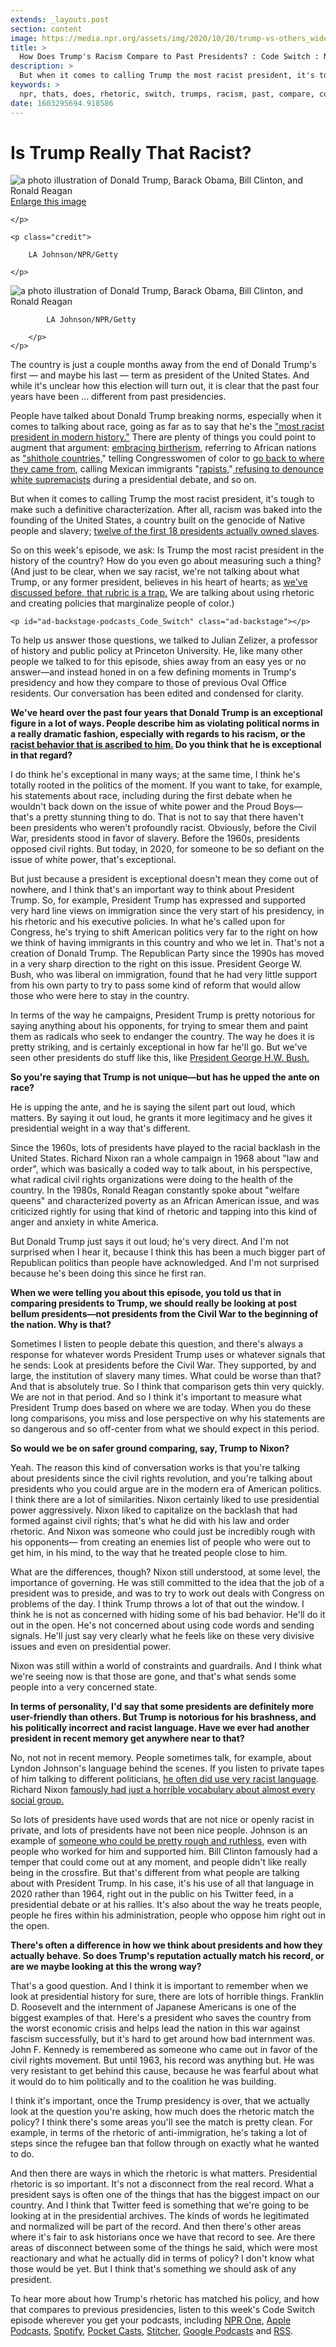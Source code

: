 ```yaml
--- 
extends: _layouts.post 
section: content 
image: https://media.npr.org/assets/img/2020/10/20/trump-vs-others_wide-af1f9fc7e2b9af4b6adbcdbb774bfc015333d92a.jpg?s=1400 
title: > 
  How Does Trump's Racism Compare to Past Presidents? : Code Switch : NPR 
description: > 
  But when it comes to calling Trump the most racist president, it's tough to make such a definitive characterization.So on this week's episode, we ask: Is Trump the most racist president in the history of the country?I do think he's exceptional in many ways; at the same time, I think he's totally rooted in the politics of the moment.But just because a president is exceptional doesn't mean they come out of nowhere, and I think that's an important way to think about President Trump.And so I think it's important to measure what President Trump does based on where we are today. 
keywords: > 
  npr, thats, does, rhetoric, switch, trumps, racism, past, compare, code, racist, country, hes, trump, presidential, presidents, think, president 
date: 1603295694.918586 
--- 
```

<div><p class="storytitle">
      <h1>Is Trump Really That Racist?</h1>
   
   
   
</p><img src="https://media.npr.org/assets/img/2020/10/20/trump-vs-others_custom-fb3e8691109ecd21f50811fe5707193d2d0f0540-s1100-c15.jpg" class="img lazyOnLoad" alt="a photo illustration of Donald Trump, Barack Obama, Bill Clinton, and Ronald Reagan">
        <a class="enlargelink" href="https://media.npr.org/assets/img/2020/10/20/trump-vs-others_custom-fb3e8691109ecd21f50811fe5707193d2d0f0540-s1200.jpg">Enlarge this image</a>
        <p class="caption-wrap">
         


    </p>

    <p class="credit">
        
        LA Johnson/NPR/Getty
        
    </p>
<img alt="a photo illustration of Donald Trump, Barack Obama, Bill Clinton, and Ronald Reagan">
    <p class="image_data">
        <p class="credit">
            
            LA Johnson/NPR/Getty
            
        </p>
    </p>
<p>The country is just a couple months away from the end of Donald Trump's first &#8212; and maybe his last &#8212; term as president of the United States. And while it's unclear how this election will turn out, it is clear that the past four years have been ... different from past presidencies. </p>   <p>People have talked about Donald Trump breaking norms, especially when it comes to talking about race, going as far as to say that he's the <a href="https://www.washingtonpost.com/opinions/the-most-racist-president-in-modern-history-revels-in-violence/2020/06/12/c406fee4-ac1d-11ea-a9d9-a81c1a491c52_story.html">"most racist president in modern history."</a> There are plenty of things you could point to augment that argument: <a href="https://www.theatlantic.com/ideas/archive/2020/05/birtherism-and-trump/610978/">embracing birtherism</a>, referring to African nations as <a href="https://www.npr.org/sections/thetwo-way/2018/01/12/577599691/racist-and-shameful-how-other-countries-are-responding-to-trumps-slur">"shithole countries,</a>" telling Congresswomen of color to <a href="https://www.politico.com/story/2019/07/14/trump-congress-go-back-where-they-came-from-1415692">go back to where they came from</a>, calling Mexican immigrants "<a href="https://www.npr.org/2015/06/29/418641198/nbc-dumps-donald-trump-over-comments-on-mexican-immigrants">rapists</a>,"<a href="https://www.npr.org/2020/09/30/918483794/from-debate-stage-trump-declines-to-denounce-white-supremacy"> refusing to denounce white supremacists</a> during a presidential debate, and so on.</p>   <p>But when it comes to calling Trump the most racist president, it's tough to make such a definitive characterization. After all, racism was baked into the founding of the United States, a country built on the genocide of Native people and slavery; <a href="https://www.whitehousehistory.org/slavery-in-the-presidents-neighborhood-faq">twelve of the first 18 presidents actually owned slaves</a>. </p>   <p>So on this week's episode, we ask: Is Trump the most racist president in the history of the country? How do you even go about measuring such a thing? (And just to be clear, when we say racist, we're not talking about what Trump, or any former president, believes in his heart of hearts; as <a href="https://www.npr.org/2019/07/17/742448398/oh-so-now-its-racist">we've discussed before, that rubric is a trap.</a> We are talking about using rhetoric and creating policies that marginalize people of color.)</p>   
    

    <p id="ad-backstage-podcasts_Code_Switch" class="ad-backstage"></p>

   <p>To help us answer those questions, we talked to Julian Zelizer, a professor of history and public policy at Princeton University. He, like many other people we talked to for this episode, shies away from an easy yes or no answer&#8212;and instead honed in on a few defining moments in Trump's presidency and how they compare to those of previous Oval Office residents. Our conversation has been edited and condensed for clarity.</p>   <p class="hr"></p>   <p><strong>We've heard over the past four years that Donald Trump is an exceptional figure in a lot of ways. People describe him as violating political norms in a really dramatic fashion, especially with regards to his racism, or the </strong><a href="https://apnews.com/article/7d0949974b1648a2bb592cab1f85aa16"><strong>racist behavior that is ascribed to him.</strong></a><strong> Do you think that he is exceptional in that regard?</strong></p>   <p>I do think he's exceptional in many ways; at the same time, I think he's totally rooted in the politics of the moment. If you want to take, for example, his statements about race, including during the first debate when he wouldn't back down on the issue of white power and the Proud Boys&#8212;that's a pretty stunning thing to do. That is not to say that there haven't been presidents who weren't profoundly racist. Obviously, before the Civil War, presidents stood in favor of slavery. Before the 1960s, presidents opposed civil rights. But today, in 2020, for someone to be so defiant on the issue of white power, that's exceptional. </p>   <p>But just because a president is exceptional doesn't mean they come out of nowhere, and I think that's an important way to think about President Trump. So, for example, President Trump has expressed and supported very hard line views on immigration since the very start of his presidency, in his rhetoric and his executive policies. In what he's called upon for Congress, he's trying to shift American politics very far to the right on how we think of having immigrants in this country and who we let in. That's not a creation of Donald Trump. The Republican Party since the 1990s has moved in a very sharp direction to the right on this issue. President George W. Bush, who was liberal on immigration, found that he had very little support from his own party to try to pass some kind of reform that would allow those who were here to stay in the country. </p>   <p>In terms of the way he campaigns, President Trump is pretty notorious for saying anything about his opponents, for trying to smear them and paint them as radicals who seek to endanger the country. The way he does it is pretty striking, and is certainly exceptional in how far he'll go. But we've seen other presidents do stuff like this, like <a href="https://www.nytimes.com/2018/12/03/us/politics/bush-willie-horton.html">President George H.W. Bush.</a> </p>   <p><strong>So you're saying that Trump is not unique&#8212;but has he upped the ante on race?</strong></p>   <p>He is upping the ante, and he is saying the silent part out loud, which matters. By saying it out loud, he grants it more legitimacy and he gives it presidential weight in a way that's different. </p>   <p>Since the 1960s, lots of presidents have played to the racial backlash in the United States. Richard Nixon ran a whole campaign in 1968 about "law and order", which was basically a coded way to talk about, in his perspective, what radical civil rights organizations were doing to the health of the country. In the 1980s, Ronald Reagan constantly spoke about "welfare queens" and characterized poverty as an African American issue, and was criticized rightly for using that kind of rhetoric and tapping into this kind of anger and anxiety in white America. </p>   <p>But Donald Trump just says it out loud; he's very direct. And I'm not surprised when I hear it, because I think this has been a much bigger part of Republican politics than people have acknowledged. And I'm not surprised because he's been doing this since he first ran. </p>   <p><strong>When we were telling you about this episode, you told us that in comparing presidents to Trump, we should really be looking at post bellum presidents&#8212;not presidents from the Civil War to the beginning of the nation. Why is that? </strong></p>   <p>Sometimes I listen to people debate this question, and there's always a response for whatever words President Trump uses or whatever signals that he sends: Look at presidents before the Civil War. They supported, by and large, the institution of slavery many times. What could be worse than that? And that is absolutely true. So I think that comparison gets thin very quickly. We are not in that period. And so I think it's important to measure what President Trump does based on where we are today. When you do these long comparisons, you miss and lose perspective on why his statements are so dangerous and so off-center from what we should expect in this period.</p>   <p><strong>So would we be on safer ground comparing, say, Trump to Nixon? </strong></p>   <p>Yeah. The reason this kind of conversation works is that you're talking about presidents since the civil rights revolution, and you're talking about presidents who you could argue are in the modern era of American politics. I think there are a lot of similarities. Nixon certainly liked to use presidential power aggressively. Nixon liked to capitalize on the backlash that had formed against civil rights; that's what he did with his law and order rhetoric. And Nixon was someone who could just be incredibly rough with his opponents&#8212; from creating an enemies list of people who were out to get him, in his mind, to the way that he treated people close to him. </p>   <p>What are the differences, though? Nixon still understood, at some level, the importance of governing. He was still committed to the idea that the job of a president was to preside, and was to try to work out deals with Congress on problems of the day. I think Trump throws a lot of that out the window. I think he is not as concerned with hiding some of his bad behavior. He'll do it out in the open. He's not concerned about using code words and sending signals. He'll just say very clearly what he feels like on these very divisive issues and even on presidential power.</p>   <p>Nixon was still within a world of constraints and guardrails. And I think what we're seeing now is that those are gone, and that's what sends some people into a very concerned state.</p>   <p><strong>In terms of personality, I'd say that some presidents are definitely more user-friendly than others. But Trump is notorious for his brashness, and his politically incorrect and racist language. Have we ever had another president in recent memory get anywhere near to that?</strong></p>   <p>No, not not in recent memory. People sometimes talk, for example, about Lyndon Johnson's language behind the scenes. If you listen to private tapes of him talking to different politicians, <a href="https://www.msnbc.com/msnbc/lyndon-johnson-civil-rights-racism-msna305591">he often did use very racist language</a>. Richard Nixon <a href="https://www.thedailybeast.com/nixon-tapes-reveal-anti-semitic-racist-comments">famously had just a horrible vocabulary about almost every social group.</a></p>   <p>So lots of presidents have used words that are not nice or openly racist in private, and lots of presidents have not been nice people. Johnson is an example of <a href="https://www.politico.com/magazine/story/2017/09/27/donald-trump-anger-215648">someone who could be pretty rough and ruthless</a>, even with people who worked for him and supported him. Bill Clinton famously had a temper that could come out at any moment, and people didn't like really being in the crossfire. But that's different from what people are talking about with President Trump. In his case, it's his use of all that language in 2020 rather than 1964, right out in the public on his Twitter feed, in a presidential debate or at his rallies. It's also about the way he treats people, people he fires within his administration, people who oppose him right out in the open.</p>   <p><strong>There's often a difference in how we think about presidents and how they actually behave. So does Trump's reputation actually match his record, or are we maybe looking at this the wrong way?</strong></p>   <p>That's a good question. And I think it is important to remember when we look at presidential history for sure, there are lots of horrible things. Franklin D. Roosevelt and the internment of Japanese Americans is one of the biggest examples of that. Here's a president who saves the country from the worst economic crisis and helps lead the nation in this war against fascism successfully, but it's hard to get around how bad internment was. John F. Kennedy is remembered as someone who came out in favor of the civil rights movement. But until 1963, his record was anything but. He was very resistant to get behind this cause, because he was fearful about what it would do to him politically and to the coalition he was building.</p>   <p>I think it's important, once the Trump presidency is over, that we actually look at the question you're asking, how much does the rhetoric match the policy? I think there's some areas you'll see the match is pretty clean. For example, in terms of the rhetoric of anti-immigration, he's taking a lot of steps since the refugee ban that follow through on exactly what he wanted to do. </p>   <p>And then there are ways in which the rhetoric is what matters. Presidential rhetoric is so important. It's not a disconnect from the real record. What a president says is often one of the things that has the biggest impact on our country. And I think that Twitter feed is something that we're going to be looking at in the presidential archives. The kinds of words he legitimated and normalized will be part of the record. And then there's other areas where it's fair to ask historians once we have that record to see. Are there areas of disconnect between some of the things he said, which were most reactionary and what he actually did in terms of policy? I don't know what those would be yet. But I think that's something we should ask of any president.</p>   <p class="hr"></p>   <p>To hear more about how Trump's rhetoric has matched his policy, and how that compares to previous presidencies, listen to this week's Code Switch episode wherever you get your podcasts, including <a href="https://one.npr.org/">NPR One</a>, <a href="https://podcasts.apple.com/podcast/id1112190608?mt=2">Apple Podcasts</a>, <a href="https://open.spotify.com/show/3bExJ9JQpkwNhoHvaIIuyV">Spotify</a>, <a href="https://pca.st/nprcode">Pocket Casts</a>, <a href="https://www.stitcher.com/podcast/national-public-radio/code-switch">Stitcher</a>, <a href="https://podcasts.google.com/?feed=aHR0cHM6Ly93d3cubnByLm9yZy9yc3MvcG9kY2FzdC5waHA_aWQ9NTEwMzEy">Google Podcasts</a> and <a href="https://www.npr.org/rss/podcast.php?id=510312">RSS</a>.</p>
</div>
